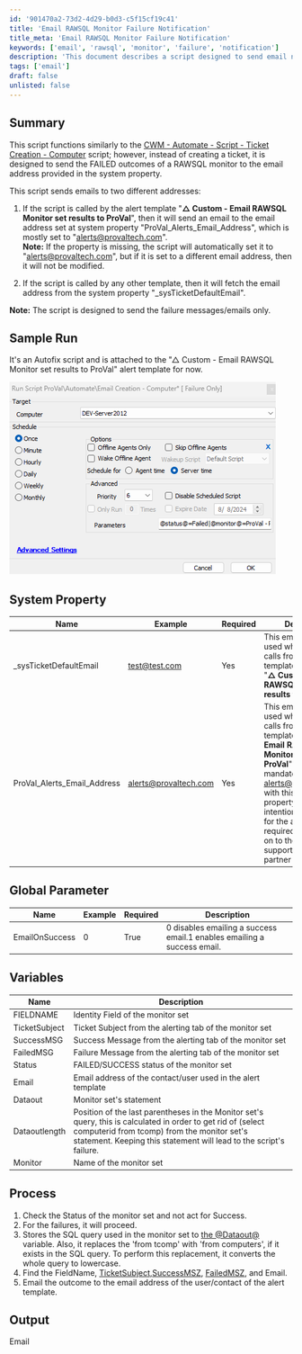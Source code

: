 ```yaml
---
id: '901470a2-73d2-4d29-b0d3-c5f15cf19c41'
title: 'Email RAWSQL Monitor Failure Notification'
title_meta: 'Email RAWSQL Monitor Failure Notification'
keywords: ['email', 'rawsql', 'monitor', 'failure', 'notification']
description: 'This document describes a script designed to send email notifications for failed outcomes of a RAWSQL monitor. It details the email addresses used for notifications, system properties required, and the process flow for handling failures. The script is linked to a specific alert template and includes configuration for success email notifications.'
tags: ['email']
draft: false
unlisted: false
---
```

## Summary

This script functions similarly to the [CWM - Automate - Script - Ticket Creation - Computer](https://proval.itglue.com/DOC-5078775-9098338) script; however, instead of creating a ticket, it is designed to send the FAILED outcomes of a RAWSQL monitor to the email address provided in the system property.

This script sends emails to two different addresses:

1. If the script is called by the alert template "**△ Custom - Email RAWSQL Monitor set results to ProVal**", then it will send an email to the email address set at system property "ProVal_Alerts_Email_Address", which is mostly set to "[alerts@provaltech.com](mailto:alerts@provaltech.com)".  
   **Note:** If the property is missing, the script will automatically set it to "[alerts@provaltech.com](mailto:alerts@provaltech.com)", but if it is set to a different email address, then it will not be modified.

2. If the script is called by any other template, then it will fetch the email address from the system property "_sysTicketDefaultEmail".

**Note:** The script is designed to send the failure messages/emails only.

## Sample Run

It's an Autofix script and is attached to the "△ Custom - Email RAWSQL Monitor set results to ProVal" alert template for now.

![Sample Run](../../../static/img/Email-Creation---Computer-Failure-Only/image_1.png)

## System Property

| Name                          | Example                      | Required | Description                                                                                                                                                                                                                               |
|-------------------------------|------------------------------|----------|-------------------------------------------------------------------------------------------------------------------------------------------------------------------------------------------------------------------------------------------|
| _sysTicketDefaultEmail        | [test@test.com](mailto:test@test.com) | Yes      | This email address is used when the script calls from the alert template other than "**△ Custom - Email RAWSQL Monitor set results to ProVal**".                                                                                         |
| ProVal_Alerts_Email_Address    | [alerts@provaltech.com](mailto:alerts@provaltech.com) | Yes      | This email address is used when the script calls from the alert template "**△ Custom - Email RAWSQL Monitor set results to ProVal**".**Note:** It is mandatory to use the [alerts@provaltech.com](mailto:alerts@provaltech.com) with this system property as it is intentionally created for the alerts which are required to be passed on to the ProVal support team from the partner environment. |

## Global Parameter

| Name          | Example | Required | Description                                                                                 |
|---------------|---------|----------|---------------------------------------------------------------------------------------------|
| EmailOnSuccess| 0       | True     | 0 disables emailing a success email.1 enables emailing a success email.               |

## Variables

| Name          | Description                                                       |
|---------------|-------------------------------------------------------------------|
| FIELDNAME     | Identity Field of the monitor set                                 |
| TicketSubject | Ticket Subject from the alerting tab of the monitor set          |
| SuccessMSG    | Success Message from the alerting tab of the monitor set         |
| FailedMSG     | Failure Message from the alerting tab of the monitor set         |
| Status        | FAILED/SUCCESS status of the monitor set                          |
| Email         | Email address of the contact/user used in the alert template     |
| Dataout       | Monitor set's statement                                           |
| Dataoutlength | Position of the last parentheses in the Monitor set's query, this is calculated in order to get rid of (select computerid from tcomp) from the monitor set's statement. Keeping this statement will lead to the script's failure. |
| Monitor       | Name of the monitor set                                           |

## Process

1. Check the Status of the monitor set and not act for Success.
2. For the failures, it will proceed.
3. Stores the SQL query used in the monitor set to [the @Dataout@](the%C2%A0@Dataout@) variable. Also, it replaces the 'from tcomp' with 'from computers', if it exists in the SQL query. To perform this replacement, it converts the whole query to lowercase.
4. Find the FieldName, [TicketSubject,SuccessMSZ](http://TicketSubject,SuccessMSZ), [FailedMSZ](http://FailedMSZ), and Email.
5. Email the outcome to the email address of the user/contact of the alert template.

## Output

Email











